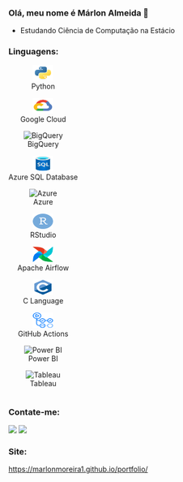 ### Olá, meu nome é Márlon Almeida 👋

- Estudando Ciência de Computação na Estácio
### Linguagens:
<div style="display: inline-block; text-align: center;">
  <div style="margin-bottom: 15px;">
    <img alt="Python" height="30" width="40" src="https://raw.githubusercontent.com/devicons/devicon/master/icons/python/python-original.svg">
    <br>
    Python
  </div>

  <div style="margin-bottom: 15px;">
    <img alt="Google Cloud" height="30" width="40" src="https://raw.githubusercontent.com/devicons/devicon/master/icons/googlecloud/googlecloud-original.svg">
    <br>
    Google Cloud
  </div>

  <div style="margin-bottom: 15px;">
    <img alt="BigQuery" height="30" width="auto" src="https://img.icons8.com/color/48/000000/google-bigquery.png">
    <br>
    BigQuery
  </div>

  <div style="margin-bottom: 15px;">
    <img alt="Azure SQL Database" height="30" width="40" src="https://raw.githubusercontent.com/devicons/devicon/master/icons/azuresqldatabase/azuresqldatabase-original.svg">
    <br>
    Azure SQL Database
  </div>

  <div style="margin-bottom: 15px;">
    <img alt="Azure" height="30" width="auto" src="https://img.icons8.com/color/48/000000/azure-1.png">
    <br>
    Azure
  </div>

  <div style="margin-bottom: 15px;">
    <img alt="RStudio" height="30" width="40" src="https://raw.githubusercontent.com/devicons/devicon/master/icons/rstudio/rstudio-original.svg">
    <br>
    RStudio
  </div>

  <div style="margin-bottom: 15px;">
    <img alt="Apache Airflow" height="30" width="40" src="https://raw.githubusercontent.com/devicons/devicon/master/icons/apacheairflow/apacheairflow-original.svg">
    <br>
    Apache Airflow
  </div>

  <div style="margin-bottom: 15px;">
    <img alt="C" height="30" width="40" src="https://raw.githubusercontent.com/devicons/devicon/master/icons/c/c-original.svg">
    <br>
    C Language
  </div>

  <div style="margin-bottom: 15px;">
    <img alt="GitHub Actions" height="30" width="40" src="https://raw.githubusercontent.com/devicons/devicon/master/icons/githubactions/githubactions-original.svg">
    <br>
    GitHub Actions
  </div>

  <div style="margin-bottom: 15px;">
    <img alt="Power BI" height="30" width="auto" src="https://img.icons8.com/color/48/000000/power-bi.png">
    <br>
    Power BI
  </div>

  <div style="margin-bottom: 15px;">
    <img alt="Tableau" height="30" width="auto" src="https://img.icons8.com/color/48/000000/tableau-software.png">
    <br>
    Tableau
  </div>
</div>



### Contate-me:
<div>
  <a href = "mailto:marlonm.almeida@gmail.com"><img src="https://img.shields.io/badge/Gmail-D14836?style=for-the-badge&logo=gmail&logoColor=white" target="_blank"></a>
  <a href="https://www.linkedin.com/in/marlonmalmeida/" target="_blank"><img src="https://img.shields.io/badge/-LinkedIn-%230077B5?style=for-the-badge&logo=linkedin&logoColor=white" target="_blank"></a>   
</div>

### Site:
https://marlonmoreira1.github.io/portfolio/
